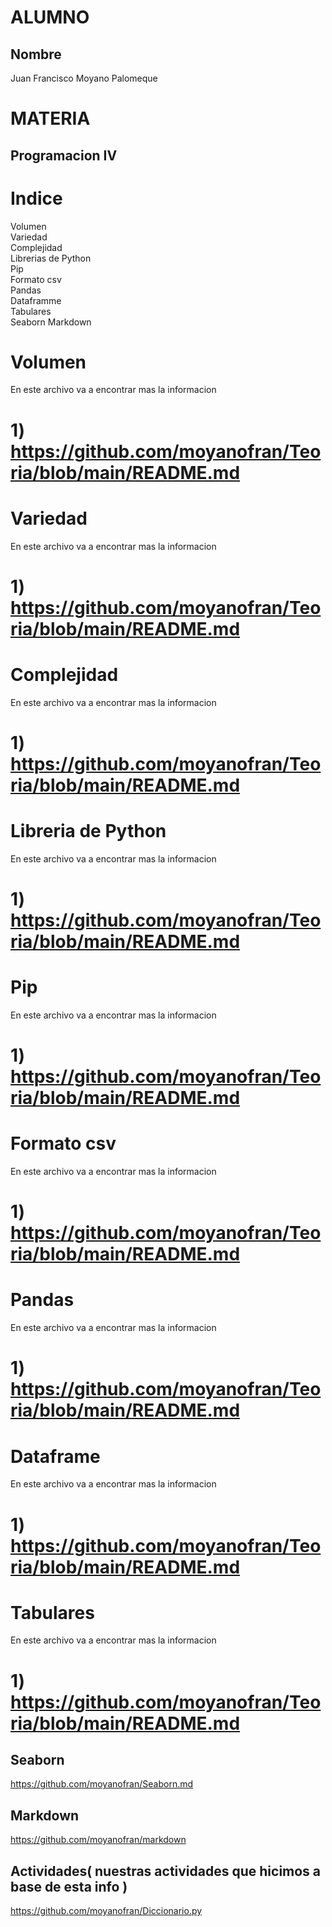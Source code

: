 # ALUMNO 

## Nombre
Juan Francisco Moyano Palomeque

# MATERIA
## Programacion IV

# Indice
Volumen                    
Variedad                      
Complejidad                  
Librerias de Python          
Pip                         
Formato csv                 
Pandas                      
Dataframme                
Tabulares                   
Seaborn
Markdown

  
# Volumen
En este archivo va a encontrar mas la informacion
# 1) https://github.com/moyanofran/Teoria/blob/main/README.md
# Variedad
En este archivo va a encontrar mas la informacion
# 1) https://github.com/moyanofran/Teoria/blob/main/README.md
# Complejidad
En este archivo va a encontrar mas la informacion
# 1) https://github.com/moyanofran/Teoria/blob/main/README.md
# Libreria de Python
En este archivo va a encontrar mas la informacion
# 1) https://github.com/moyanofran/Teoria/blob/main/README.md
# Pip
En este archivo va a encontrar mas la informacion
# 1) https://github.com/moyanofran/Teoria/blob/main/README.md
# Formato csv
En este archivo va a encontrar mas la informacion
# 1) https://github.com/moyanofran/Teoria/blob/main/README.md
# Pandas
En este archivo va a encontrar mas la informacion
# 1) https://github.com/moyanofran/Teoria/blob/main/README.md
# Dataframe
En este archivo va a encontrar mas la informacion
# 1) https://github.com/moyanofran/Teoria/blob/main/README.md
# Tabulares
En este archivo va a encontrar mas la informacion
# 1) https://github.com/moyanofran/Teoria/blob/main/README.md



  ## Seaborn
https://github.com/moyanofran/Seaborn.md
  ## Markdown
https://github.com/moyanofran/markdown


## Actividades( nuestras actividades que hicimos a base de esta info )
https://github.com/moyanofran/Diccionario.py
